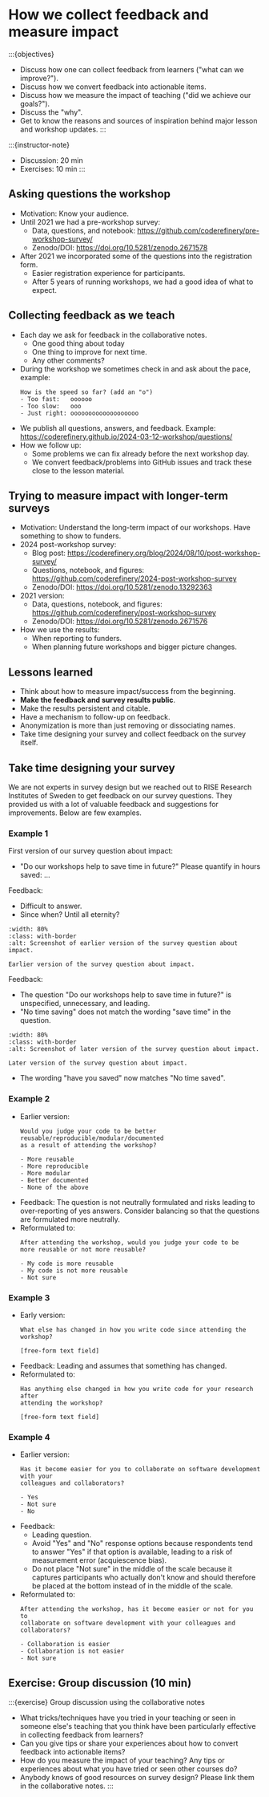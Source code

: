 # How we collect feedback and measure impact

:::{objectives}
- Discuss how one can collect feedback from learners ("what can we improve?").
- Discuss how we convert feedback into actionable items.
- Discuss how we measure the impact of teaching ("did we achieve our goals?").
- Discuss the "why".
- Get to know the reasons and sources of inspiration behind major lesson and workshop updates.
:::

:::{instructor-note}
- Discussion: 20 min
- Exercises: 10 min
:::


## Asking questions the workshop

- Motivation: Know your audience.
- Until 2021 we had a pre-workshop survey:
  - Data, questions, and notebook: <https://github.com/coderefinery/pre-workshop-survey/>
  - Zenodo/DOI: <https://doi.org/10.5281/zenodo.2671578>
- After 2021 we incorporated some of the questions into the registration form.
  - Easier registration experience for participants.
  - After 5 years of running workshops, we had a good idea of what to expect.


## Collecting feedback as we teach

- Each day we ask for feedback in the collaborative notes.
  - One good thing about today
  - One thing to improve for next time.
  - Any other comments?
- During the workshop we sometimes check in and ask about the pace, example:
  ```
  How is the speed so far? (add an "o")
  - Too fast:   oooooo
  - Too slow:   ooo
  - Just right: ooooooooooooooooooo
  ```
- We publish all questions, answers, and feedback. Example: <https://coderefinery.github.io/2024-03-12-workshop/questions/>
- How we follow up:
  - Some problems we can fix already before the next workshop day.
  - We convert feedback/problems into GitHub issues and track these close to the lesson material.


## Trying to measure impact with longer-term surveys

- Motivation: Understand the long-term impact of our workshops. Have something to show to funders.
- 2024 post-workshop survey:
  - Blog post: <https://coderefinery.org/blog/2024/08/10/post-workshop-survey/>
  - Questions, notebook, and figures: <https://github.com/coderefinery/2024-post-workshop-survey>
  - Zenodo/DOI: <https://doi.org/10.5281/zenodo.13292363>
- 2021 version:
  - Data, questions, notebook, and figures: <https://github.com/coderefinery/post-workshop-survey>
  - Zenodo/DOI: <https://doi.org/10.5281/zenodo.2671576>
- How we use the results:
  - When reporting to funders.
  - When planning future workshops and bigger picture changes.


## Lessons learned

- Think about how to measure impact/success from the beginning.
- **Make the feedback and survey results public**.
- Make the results persistent and citable.
- Have a mechanism to follow-up on feedback.
- Anonymization is more than just removing or dissociating names.
- Take time designing your survey and collect feedback on the survey itself.


## Take time designing your survey

We are not experts in survey design but we reached out to RISE Research
Institutes of Sweden to get feedback on our survey questions. They provided us
with a lot of valuable feedback and suggestions for improvements.
Below are few examples.


### Example 1

First version of our survey question about impact:
- "Do our workshops help to save time in future?" Please quantify in hours saved: ...

Feedback:
- Difficult to answer.
- Since when? Until all eternity?

```{figure} feedback-and-impact/survey-impact1.png
:width: 80%
:class: with-border
:alt: Screenshot of earlier version of the survey question about impact.

Earlier version of the survey question about impact.
```

Feedback:
- The question "Do our workshops help to save time in future?" is unspecified,
  unnecessary, and leading.
- "No time saving" does not match the wording "save time" in the question.

```{figure} feedback-and-impact/survey-impact2.png
:width: 80%
:class: with-border
:alt: Screenshot of later version of the survey question about impact.

Later version of the survey question about impact.
```

- The wording "have you saved" now matches "No time saved".


### Example 2

- Earlier version:
  ```
  Would you judge your code to be better reusable/reproducible/modular/documented
  as a result of attending the workshop?

  - More reusable
  - More reproducible
  - More modular
  - Better documented
  - None of the above
  ```
- Feedback: The question is not neutrally formulated and risks leading to
  over-reporting of yes answers. Consider balancing so that the questions are
  formulated more neutrally.
- Reformulated to:
  ```
  After attending the workshop, would you judge your code to be
  more reusable or not more reusable?

  - My code is more reusable
  - My code is not more reusable
  - Not sure
  ```


### Example 3

- Early version:
  ```
  What else has changed in how you write code since attending the workshop?

  [free-form text field]
  ```
- Feedback: Leading and assumes that something has changed.
- Reformulated to:
  ```
  Has anything else changed in how you write code for your research after
  attending the workshop?

  [free-form text field]
  ```


### Example 4

- Earlier version:
  ```
  Has it become easier for you to collaborate on software development with your
  colleagues and collaborators?

  - Yes
  - Not sure
  - No
  ```
- Feedback:
  - Leading question.
  - Avoid "Yes" and "No" response options because respondents tend to answer
    "Yes" if that option is available, leading to a risk of measurement error
    (acquiescence bias).
  - Do not place "Not sure" in the middle of the scale because it captures
    participants who actually don't know and should therefore be placed at the
    bottom instead of in the middle of the scale.
- Reformulated to:
  ```
  After attending the workshop, has it become easier or not for you to
  collaborate on software development with your colleagues and collaborators?

  - Collaboration is easier
  - Collaboration is not easier
  - Not sure
  ```


## Exercise: Group discussion (10 min)

:::{exercise} Group discussion using the collaborative notes
- What tricks/techniques have you tried in your teaching or seen in someone
  else's teaching that you think have been particularly effective in collecting
  feedback from learners?
- Can you give tips or share your experiences about how to convert feedback
  into actionable items?
- How do you measure the impact of your teaching? Any tips or experiences about
  what you have tried or seen other courses do?
- Anybody knows of good resources on survey design? Please link them in
  the collaborative notes.
:::

